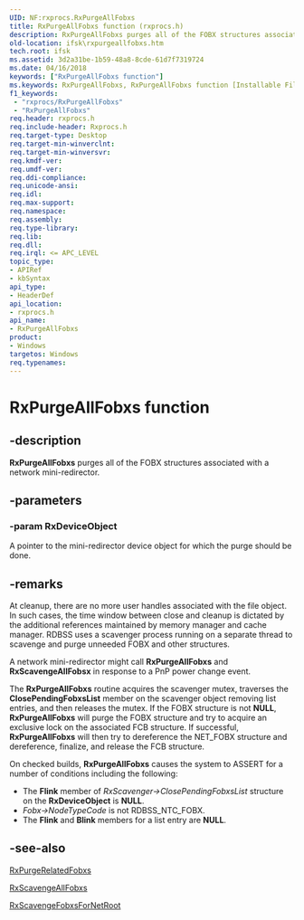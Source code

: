 ```yaml
---
UID: NF:rxprocs.RxPurgeAllFobxs
title: RxPurgeAllFobxs function (rxprocs.h)
description: RxPurgeAllFobxs purges all of the FOBX structures associated with a network mini-redirector.
old-location: ifsk\rxpurgeallfobxs.htm
tech.root: ifsk
ms.assetid: 3d2a31be-1b59-48a8-8cde-61d7f7319724
ms.date: 04/16/2018
keywords: ["RxPurgeAllFobxs function"]
ms.keywords: RxPurgeAllFobxs, RxPurgeAllFobxs function [Installable File System Drivers], ifsk.rxpurgeallfobxs, rxprocs/RxPurgeAllFobxs, rxref_80dc8a6f-2b11-44b1-986b-b29402e4d46e.xml
f1_keywords:
 - "rxprocs/RxPurgeAllFobxs"
 - "RxPurgeAllFobxs"
req.header: rxprocs.h
req.include-header: Rxprocs.h
req.target-type: Desktop
req.target-min-winverclnt: 
req.target-min-winversvr: 
req.kmdf-ver: 
req.umdf-ver: 
req.ddi-compliance: 
req.unicode-ansi: 
req.idl: 
req.max-support: 
req.namespace: 
req.assembly: 
req.type-library: 
req.lib: 
req.dll: 
req.irql: <= APC_LEVEL
topic_type:
- APIRef
- kbSyntax
api_type:
- HeaderDef
api_location:
- rxprocs.h
api_name:
- RxPurgeAllFobxs
product:
- Windows
targetos: Windows
req.typenames: 
---
```


# RxPurgeAllFobxs function


## -description


<b>RxPurgeAllFobxs</b> purges all of the FOBX structures associated with a network mini-redirector. 


## -parameters




### -param RxDeviceObject

A pointer to the mini-redirector device object for which the purge should be done.


## -remarks



At cleanup, there are no more user handles associated with the file object. In such cases, the time window between close and cleanup is dictated by the additional references maintained by memory manager and cache manager. RDBSS uses a scavenger process running on a separate thread to scavenge and purge unneeded FOBX and other structures.

A network mini-redirector might call <b>RxPurgeAllFobxs</b> and <b>RxScavengeAllFobsx</b> in response to a PnP power change event. 

The <b>RxPurgeAllFobxs</b> routine acquires the scavenger mutex, traverses the <b>ClosePendingFobxsList</b> member on the scavenger object removing list entries, and then releases the mutex. If the FOBX structure is not <b>NULL</b>,  <b>RxPurgeAllFobxs</b> will purge the FOBX structure and try to acquire an exclusive lock on the associated FCB structure. If successful, <b>RxPurgeAllFobxs</b> will then try to dereference the NET_FOBX structure and dereference, finalize, and release the FCB structure.

On checked builds, <b>RxPurgeAllFobxs</b> causes the system to ASSERT for a number of conditions including the following:

<ul>
<li>
The <b>Flink</b> member of <i>RxScavenger->ClosePendingFobxsList</i> structure on the <b>RxDeviceObject</b> is <b>NULL</b>.

</li>
<li>
<i>Fobx->NodeTypeCode</i> is not RDBSS_NTC_FOBX.

</li>
<li>
The <b>Flink</b> and <b>Blink</b> members for a list entry are <b>NULL</b>.

</li>
</ul>



## -see-also




<a href="https://docs.microsoft.com/windows-hardware/drivers/ddi/scavengr/nf-scavengr-rxpurgerelatedfobxs">RxPurgeRelatedFobxs</a>



<a href="https://docs.microsoft.com/windows-hardware/drivers/ddi/rxprocs/nf-rxprocs-rxscavengeallfobxs">RxScavengeAllFobxs</a>



<a href="https://docs.microsoft.com/windows-hardware/drivers/ddi/scavengr/nf-scavengr-rxscavengefobxsfornetroot">RxScavengeFobxsForNetRoot</a>
 

 

